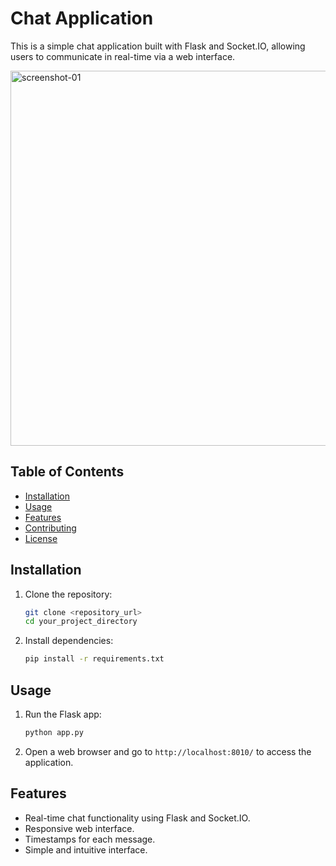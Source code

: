 # Chat Application

This is a simple chat application built with Flask and Socket.IO, allowing users to communicate in real-time via a web interface.

<img src="screenshot/01.png" alt="screenshot-01" width="600"/>

## Table of Contents

- [Installation](#installation)
- [Usage](#usage)
- [Features](#features)
- [Contributing](#contributing)
- [License](#license)

## Installation

1. Clone the repository:

    ```bash
    git clone <repository_url>
    cd your_project_directory
    ```

2. Install dependencies:

    ```bash
    pip install -r requirements.txt
    ```

## Usage

1. Run the Flask app:

    ```bash
    python app.py
    ```

2. Open a web browser and go to `http://localhost:8010/` to access the application.

## Features

- Real-time chat functionality using Flask and Socket.IO.
- Responsive web interface.
- Timestamps for each message.
- Simple and intuitive interface.

